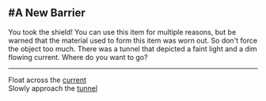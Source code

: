 #A New Barrier
---

 You took the shield! You can use this item for multiple reasons, but be warned that the material used to form this item was worn out. So don't force the object too much.
There was a tunnel that depicted a faint light and a dim flowing current. Where do you want to go?

---
Float across the [current](current.md)  
Slowly approach the [tunnel](tunnel.md)